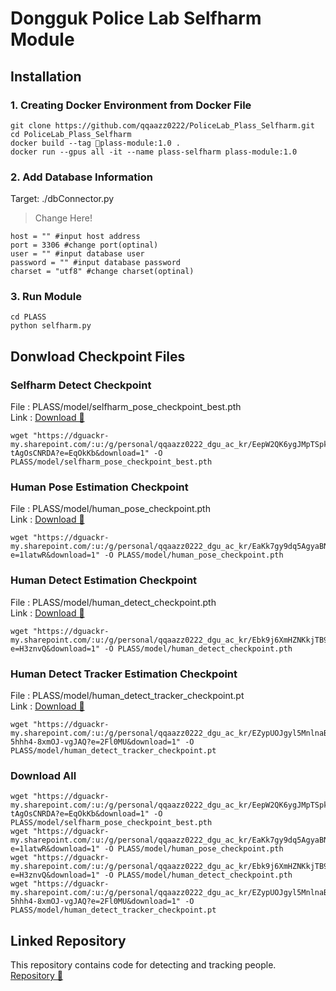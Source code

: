 # Dongguk Police Lab Selfharm Module

## Installation

### 1. Creating Docker Environment from Docker File
```
git clone https://github.com/qqaazz0222/PoliceLab_Plass_Selfharm.git
cd PoliceLab_Plass_Selfharm
docker build --tag plass-module:1.0 .
docker run --gpus all -it --name plass-selfharm plass-module:1.0
```

### 2. Add Database Information
Target: ./dbConnector.py

> Change Here!

```
host = "" #input host address
port = 3306 #change port(optinal)
user = "" #input database user
password = "" #input database password
charset = "utf8" #change charset(optinal)
```
### 3. Run Module
```
cd PLASS
python selfharm.py
```
## Donwload Checkpoint Files

### Selfharm Detect Checkpoint

File : PLASS/model/selfharm_pose_checkpoint_best.pth<br/>
Link : [Download 🔗](https://dguackr-my.sharepoint.com/:u:/g/personal/qqaazz0222_dgu_ac_kr/EepW2QK6ygJMpTSpk7zsiXoBo3NSq4KibNp-tAgOsCNRDA?e=EqOkKb)

```
wget "https://dguackr-my.sharepoint.com/:u:/g/personal/qqaazz0222_dgu_ac_kr/EepW2QK6ygJMpTSpk7zsiXoBo3NSq4KibNp-tAgOsCNRDA?e=EqOkKb&download=1" -O PLASS/model/selfharm_pose_checkpoint_best.pth
```

### Human Pose Estimation Checkpoint

File : PLASS/model/human_pose_checkpoint.pth<br/>
Link : [Download 🔗](https://dguackr-my.sharepoint.com/:u:/g/personal/qqaazz0222_dgu_ac_kr/EaKk7gy9dq5AgyaBNK7gVcYByDjnz2mK7eQ0wyrPYdstug?e=1latwR)

```
wget "https://dguackr-my.sharepoint.com/:u:/g/personal/qqaazz0222_dgu_ac_kr/EaKk7gy9dq5AgyaBNK7gVcYByDjnz2mK7eQ0wyrPYdstug?e=1latwR&download=1" -O PLASS/model/human_pose_checkpoint.pth
```

### Human Detect Estimation Checkpoint

File : PLASS/model/human_detect_checkpoint.pth<br/>
Link : [Download 🔗](https://dguackr-my.sharepoint.com/:u:/g/personal/qqaazz0222_dgu_ac_kr/Ebk9j6XmHZNKkjTB95HXLOgBK856p99nlb2jMOeuKkeUYg?e=H3znvQ)

```
wget "https://dguackr-my.sharepoint.com/:u:/g/personal/qqaazz0222_dgu_ac_kr/Ebk9j6XmHZNKkjTB95HXLOgBK856p99nlb2jMOeuKkeUYg?e=H3znvQ&download=1" -O PLASS/model/human_detect_checkpoint.pth
```

### Human Detect Tracker Estimation Checkpoint

File : PLASS/model/human_detect_tracker_checkpoint.pt<br/>
Link : [Download 🔗](https://dguackr-my.sharepoint.com/:u:/g/personal/qqaazz0222_dgu_ac_kr/EZypUOJgyl5MnlnaBm0B5WMBMmmf-5hhh4-8xmOJ-vgJAQ?e=2Fl0MU)

```
wget "https://dguackr-my.sharepoint.com/:u:/g/personal/qqaazz0222_dgu_ac_kr/EZypUOJgyl5MnlnaBm0B5WMBMmmf-5hhh4-8xmOJ-vgJAQ?e=2Fl0MU&download=1" -O PLASS/model/human_detect_tracker_checkpoint.pt
```

### Download All

```
wget "https://dguackr-my.sharepoint.com/:u:/g/personal/qqaazz0222_dgu_ac_kr/EepW2QK6ygJMpTSpk7zsiXoBo3NSq4KibNp-tAgOsCNRDA?e=EqOkKb&download=1" -O PLASS/model/selfharm_pose_checkpoint_best.pth
wget "https://dguackr-my.sharepoint.com/:u:/g/personal/qqaazz0222_dgu_ac_kr/EaKk7gy9dq5AgyaBNK7gVcYByDjnz2mK7eQ0wyrPYdstug?e=1latwR&download=1" -O PLASS/model/human_pose_checkpoint.pth
wget "https://dguackr-my.sharepoint.com/:u:/g/personal/qqaazz0222_dgu_ac_kr/Ebk9j6XmHZNKkjTB95HXLOgBK856p99nlb2jMOeuKkeUYg?e=H3znvQ&download=1" -O PLASS/model/human_detect_checkpoint.pth
wget "https://dguackr-my.sharepoint.com/:u:/g/personal/qqaazz0222_dgu_ac_kr/EZypUOJgyl5MnlnaBm0B5WMBMmmf-5hhh4-8xmOJ-vgJAQ?e=2Fl0MU&download=1" -O PLASS/model/human_detect_tracker_checkpoint.pt
```

## Linked Repository
This repository contains code for detecting and tracking people.<br/>
[Repository 🔗](https://github.com/qqaazz0222/PoliceLab_Plass_BoTSORT)

